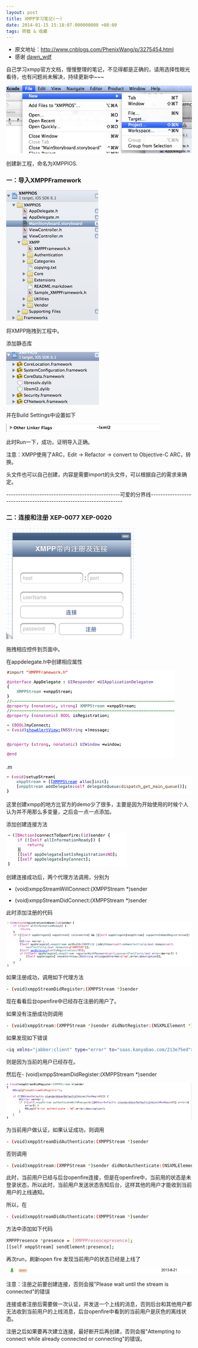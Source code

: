 ```yaml
---
layout: post
title: XMPP学习笔记(一)
date: 2014-01-15 15:18:07.000000000 +08:00
tags: 转载 & 收藏
---
```


* 原文地址：http://www.cnblogs.com/PhenixWang/p/3275454.html
* 感谢 [dawn_wdf](http://www.cnblogs.com/PhenixWang/)


自己学习xmpp官方文档，慢慢整理的笔记，不见得都是正确的，请用选择性眼光看待，也有问题尚未解决，持续更新中~~~

![](/assets/images/2014/20140115/1.png)

创建新工程，命名为XMPPIOS.


### 一：导入XMPPFramework

![](/assets/images/2014/20140115/2.png)

将XMPP拖拽到工程中。

添加静态库

![](/assets/images/2014/20140115/3.png)

并在Build Settings中设置如下

![](/assets/images/2014/20140115/4.png)

此时Run一下，成功，证明导入正确。

注意：XMPP使用了ARC，Edit -> Refactor -> convert to Objective-C ARC，转换。

头文件也可以自己创建，内容是需要import的头文件，可以根据自己的需求来确定。

------------------------------------------------可爱的分界线------------------------------------------------------------------

 
### 二：连接和注册 XEP-0077  XEP-0020

![](/assets/images/2014/20140115/5.png)

拖拽相应控件到页面中。

在appdelegate.h中创建相应属性

![](/assets/images/2014/20140115/6.png)

.m

![](/assets/images/2014/20140115/7.png)
 
这里创建xmpp的地方比官方的demo少了很多，主要是因为开始使用的时候个人认为并不用那么多变量，之后会一点一点添加。

添加创建连接方法

![](/assets/images/2014/20140115/8.png)

创建连接成功后，两个代理方法调用，分别为

- (void)xmppStreamWillConnect:(XMPPStream *)sender

- (void)xmppStreamDidConnect:(XMPPStream *)sender

此时添加注册的代码

![](/assets/images/2014/20140115/9.png)

如果注册成功，调用如下代理方法

```bash
- (void)xmppStreamDidRegister:(XMPPStream *)sender
```

现在看看后台openfire中已经存在注册的用户了。

如果没有注册成功则调用

```bash
- (void)xmppStream:(XMPPStream *)sender didNotRegister:(NSXMLElement *)error
```

如果发现如下错误

```bash
<iq xmlns="jabber:client" type="error" to="saas.kanyabao.com/213e75ed"><query xmlns="jabber:iq:register"><username>dawn</username><password>1111</password></query><error code="409" type="cancel"><conflict xmlns="urn:ietf:params:xml:ns:xmpp-stanzas"/></error></iq>
```

则是因为当前的用户已经存在。

然后在- (void)xmppStreamDidRegister:(XMPPStream *)sender

![](/assets/images/2014/20140115/10.png)

为当前用户做认证，如果认证成功，则调用

```bash
- (void)xmppStreamDidAuthenticate:(XMPPStream *)sender
```

否则调用

```bash
- (void)xmppStream:(XMPPStream *)sender didNotAuthenticate:(NSXMLElement *)error
```

此时，当前用户已经与后台openfire连接，但是在openfire中，当前用的状态是未登录状态，所以此时，当前用户发送状态告知后台，这样其他的用户才能收到当前用户的上线通知。

所以，在

```bash
- (void)xmppStreamDidAuthenticate:(XMPPStream *)sender
```

方法中添加如下代码

```bash
XMPPPresence *presence = [XMPPPresencepresence];
[[self xmppStream] sendElement:presence];
```

再次run，刷新open fire  发现当前用户的状态已经是上线了

![](/assets/images/2014/20140115/11.png)


注意：注册之前要创建连接，否则会报"Please wait until the stream is connected"的错误

连接或者注册后需要做一次认证，并发送一个上线的消息，否则后台和其他用户都无法收到当前用户的上线消息，后台openfire中看到的当前用户是灰色的离线状态。

注册之后如果要再次建立连接，最好断开后再创建，否则会报"Attempting to connect while already connected or connecting"的错误。

